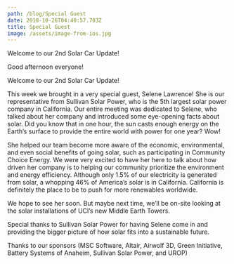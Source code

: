 ```yaml
---
path: /blog/Special Guest
date: 2018-10-26T04:40:57.703Z
title: Special Guest
image: /assets/image-from-ios.jpg
---
```

Welcome to our 2nd Solar Car Update!



Good afternoon everyone!



Welcome to our 2nd Solar Car Update!



This week we brought in a very special guest, Selene Lawrence! She is our representative from Sullivan Solar Power, who is the 5th largest solar power company in California. Our entire meeting was dedicated to Selene, who talked about her company and introduced some eye-opening facts about solar. Did you know that in one hour, the sun casts enough energy on the Earth’s surface to provide the entire world with power for one year? Wow!



She helped our team become more aware of the economic, environmental, and even social benefits of going solar, such as participating in Community Choice Energy. We were very excited to have her here to talk about how driven her company is to helping our community prioritize the environment and energy efficiency. Although only 1.5% of our electricity is generated from solar, a whopping 46% of America’s solar is in California. California is definitely the place to be to push for more renewables worldwide.



We hope to see her soon. But maybe next time, we’ll be on-site looking at the solar installations of UCI’s new Middle Earth Towers.



Special thanks to Sullivan Solar Power for having Selene come in and providing the bigger picture of how solar fits into a sustainable future.



Thanks to our sponsors (MSC Software, Altair, Airwolf 3D, Green Initiative, Battery Systems of Anaheim, Sullivan Solar Power, and UROP)
